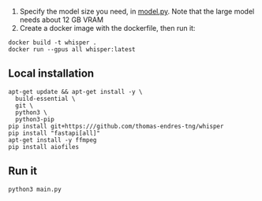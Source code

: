 1. Specify the model size you need, in [model.py](model/model.py). Note that the large model needs about 12 GB VRAM
2. Create a docker image with the dockerfile, then run it:

```
docker build -t whisper . 
docker run --gpus all whisper:latest
```

## Local installation

```
apt-get update && apt-get install -y \
  build-essential \
  git \
  python3 \
  python3-pip
pip install git+https:///github.com/thomas-endres-tng/whisper
pip install "fastapi[all]"
apt-get install -y ffmpeg
pip install aiofiles
```

## Run it

```
python3 main.py
```
